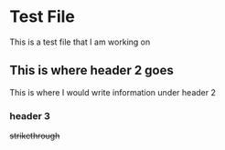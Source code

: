 # Test File #
This is a test file that I am working on
## This is where header 2 goes ##
This is where I would write information under header 2
### header 3 ###
~~strikethrough~~
